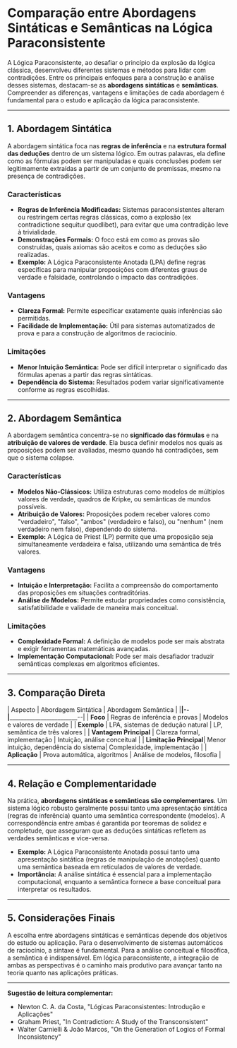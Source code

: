 
# Comparação entre Abordagens Sintáticas e Semânticas na Lógica Paraconsistente

A Lógica Paraconsistente, ao desafiar o princípio da explosão da lógica clássica, desenvolveu diferentes sistemas e métodos para lidar com contradições. Entre os principais enfoques para a construção e análise desses sistemas, destacam-se as **abordagens sintáticas** e **semânticas**. Compreender as diferenças, vantagens e limitações de cada abordagem é fundamental para o estudo e aplicação da lógica paraconsistente.

___

## 1. Abordagem Sintática

A abordagem sintática foca nas **regras de inferência** e na **estrutura formal das deduções** dentro de um sistema lógico. Em outras palavras, ela define como as fórmulas podem ser manipuladas e quais conclusões podem ser legitimamente extraídas a partir de um conjunto de premissas, mesmo na presença de contradições.

### Características

- **Regras de Inferência Modificadas:** Sistemas paraconsistentes alteram ou restringem certas regras clássicas, como a explosão (ex contradictione sequitur quodlibet), para evitar que uma contradição leve à trivialidade.
- **Demonstrações Formais:** O foco está em como as provas são construídas, quais axiomas são aceitos e como as deduções são realizadas.
- **Exemplo:** A Lógica Paraconsistente Anotada (LPA) define regras específicas para manipular proposições com diferentes graus de verdade e falsidade, controlando o impacto das contradições.

### Vantagens

- **Clareza Formal:** Permite especificar exatamente quais inferências são permitidas.
- **Facilidade de Implementação:** Útil para sistemas automatizados de prova e para a construção de algoritmos de raciocínio.

### Limitações

- **Menor Intuição Semântica:** Pode ser difícil interpretar o significado das fórmulas apenas a partir das regras sintáticas.
- **Dependência do Sistema:** Resultados podem variar significativamente conforme as regras escolhidas.

___

## 2. Abordagem Semântica

A abordagem semântica concentra-se no **significado das fórmulas** e na **atribuição de valores de verdade**. Ela busca definir modelos nos quais as proposições podem ser avaliadas, mesmo quando há contradições, sem que o sistema colapse.

### Características

- **Modelos Não-Clássicos:** Utiliza estruturas como modelos de múltiplos valores de verdade, quadros de Kripke, ou semânticas de mundos possíveis.
- **Atribuição de Valores:** Proposições podem receber valores como "verdadeiro", "falso", "ambos" (verdadeiro e falso), ou "nenhum" (nem verdadeiro nem falso), dependendo do sistema.
- **Exemplo:** A Lógica de Priest (LP) permite que uma proposição seja simultaneamente verdadeira e falsa, utilizando uma semântica de três valores.

### Vantagens

- **Intuição e Interpretação:** Facilita a compreensão do comportamento das proposições em situações contraditórias.
- **Análise de Modelos:** Permite estudar propriedades como consistência, satisfatibilidade e validade de maneira mais conceitual.

### Limitações

- **Complexidade Formal:** A definição de modelos pode ser mais abstrata e exigir ferramentas matemáticas avançadas.
- **Implementação Computacional:** Pode ser mais desafiador traduzir semânticas complexas em algoritmos eficientes.

___

## 3. Comparação Direta

| Aspecto                | Abordagem Sintática                  | Abordagem Semântica                  |
|________________________|____________________________________--|____________________________________--|
| **Foco**               | Regras de inferência e provas        | Modelos e valores de verdade         |
| **Exemplo**            | LPA, sistemas de dedução natural     | LP, semântica de três valores        |
| **Vantagem Principal** | Clareza formal, implementação        | Intuição, análise conceitual         |
| **Limitação Principal**| Menor intuição, dependência do sistema| Complexidade, implementação          |
| **Aplicação**          | Prova automática, algoritmos         | Análise de modelos, filosofia        |

___

## 4. Relação e Complementaridade

Na prática, **abordagens sintáticas e semânticas são complementares**. Um sistema lógico robusto geralmente possui tanto uma apresentação sintática (regras de inferência) quanto uma semântica correspondente (modelos). A correspondência entre ambas é garantida por teoremas de solidez e completude, que asseguram que as deduções sintáticas refletem as verdades semânticas e vice-versa.

- **Exemplo:** A Lógica Paraconsistente Anotada possui tanto uma apresentação sintática (regras de manipulação de anotações) quanto uma semântica baseada em reticulados de valores de verdade.
- **Importância:** A análise sintática é essencial para a implementação computacional, enquanto a semântica fornece a base conceitual para interpretar os resultados.

___

## 5. Considerações Finais

A escolha entre abordagens sintáticas e semânticas depende dos objetivos do estudo ou aplicação. Para o desenvolvimento de sistemas automáticos de raciocínio, a sintaxe é fundamental. Para a análise conceitual e filosófica, a semântica é indispensável. Em lógica paraconsistente, a integração de ambas as perspectivas é o caminho mais produtivo para avançar tanto na teoria quanto nas aplicações práticas.

___

**Sugestão de leitura complementar:**
- Newton C. A. da Costa, "Lógicas Paraconsistentes: Introdução e Aplicações"
- Graham Priest, "In Contradiction: A Study of the Transconsistent"
- Walter Carnielli & João Marcos, "On the Generation of Logics of Formal Inconsistency"

